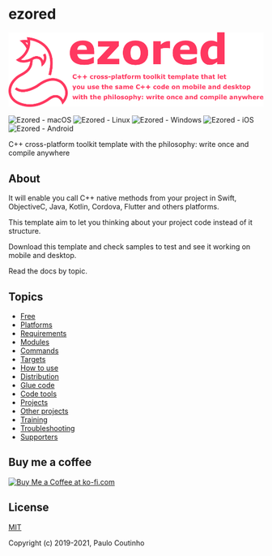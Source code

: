 # ezored

![](extras/images/doc-logo.png)

![Ezored - macOS](https://github.com/ezored/ezored/workflows/Ezored%20-%20macOS/badge.svg)
![Ezored - Linux](https://github.com/ezored/ezored/workflows/Ezored%20-%20Linux/badge.svg)
![Ezored - Windows](https://github.com/ezored/ezored/workflows/Ezored%20-%20Windows/badge.svg)
![Ezored - iOS](https://github.com/ezored/ezored/workflows/Ezored%20-%20iOS/badge.svg)
![Ezored - Android](https://github.com/ezored/ezored/workflows/Ezored%20-%20Android/badge.svg)

C++ cross-platform toolkit template with the philosophy: write once and compile anywhere

## About

It will enable you call C++ native methods from your project in Swift, ObjectiveC, Java, Kotlin, Cordova, Flutter and others platforms.

This template aim to let you thinking about your project code instead of it structure.

Download this template and check samples to test and see it working on mobile and desktop.

Read the docs by topic.

## Topics

- [Free](extras/docs/FREE.md)
- [Platforms](extras/docs/PLATFORMS.md)
- [Requirements](extras/docs/REQUIREMENTS.md)
- [Modules](extras/docs/MODULES.md)
- [Commands](extras/docs/COMMANDS.md)
- [Targets](extras/docs/TARGETS.md)
- [How to use](extras/docs/HOW-TO-USE.md)
- [Distribution](extras/docs/DISTRIBUTION.md)
- [Glue code](extras/docs/GLUECODE.md)
- [Code tools](extras/docs/CODE-TOOLS.md)
- [Projects](extras/docs/PROJECTS.md)
- [Other projects](extras/docs/OTHER-PROJECTS.md)
- [Training](extras/docs/TRAINING.md)
- [Troubleshooting](extras/docs/TROUBLESHOOTING.md)
- [Supporters](extras/docs/SUPPORTERS.md)

## Buy me a coffee

<a href='https://ko-fi.com/paulocoutinho' target='_blank'><img height='36' style='border:0px;height:36px;' src='https://az743702.vo.msecnd.net/cdn/kofi1.png?v=2' border='0' alt='Buy Me a Coffee at ko-fi.com' /></a>

## License

[MIT](http://opensource.org/licenses/MIT)

Copyright (c) 2019-2021, Paulo Coutinho

